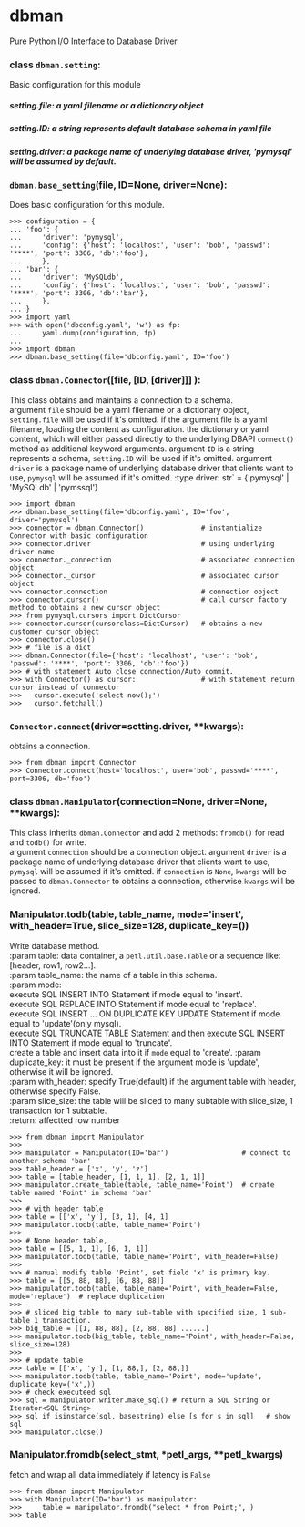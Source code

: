 # dbman
Pure Python I/O Interface to Database Driver

### class ``dbman.setting``:
Basic configuration for this module

##### setting.file: a yaml filename or a dictionary object
##### setting.ID: a string represents default database schema in yaml file
##### setting.driver: a package name of underlying database driver, 'pymysql' will be assumed by default.

### ``dbman.base_setting``(file, ID=None, driver=None):
Does basic configuration for this module.
```
>>> configuration = {
... 'foo': {
...     'driver': 'pymysql',
...     'config': {'host': 'localhost', 'user': 'bob', 'passwd': '****', 'port': 3306, 'db':'foo'},
...     },
... 'bar': {
...     'driver': 'MySQLdb',
...     'config': {'host': 'localhost', 'user': 'bob', 'passwd': '****', 'port': 3306, 'db':'bar'},
...     },
... }
>>> import yaml
>>> with open('dbconfig.yaml', 'w') as fp:
...     yaml.dump(configuration, fp)
...
>>> import dbman
>>> dbman.base_setting(file='dbconfig.yaml', ID='foo') 
```
   
   
### class ``dbman.Connector``([file, [ID, [driver]]] ):
This class obtains and maintains a connection to a schema.<br>
argument `file` should be a yaml filename or a dictionary object, `setting.file` will be used if it's omitted.
if the argument file is a yaml filename, loading the content as configuration.
the dictionary or yaml content, which will either passed directly to the underlying DBAPI
``connect()`` method as additional keyword arguments.
argument `ID` is a string represents a schema, `setting.ID` will be used if it's omitted.
argument `driver` is a package name of underlying database driver that clients want to use, `pymysql` will be assumed if it's omitted.
:type driver: str` = {'pymysql' | 'MySQLdb' | 'pymssql'}
	
```
>>> import dbman
>>> dbman.base_setting(file='dbconfig.yaml', ID='foo', driver='pymysql')
>>> connector = dbman.Connector()              # instantialize Connector with basic configuration
>>> connector.driver                           # using underlying driver name
>>> connector._connection                      # associated connection object
>>> connector._cursor                          # associated cursor object
>>> connector.connection                       # connection object
>>> connector.cursor()                         # call cursor factory method to obtains a new cursor object
>>> from pymysql.cursors import DictCursor
>>> connector.cursor(cursorclass=DictCursor)   # obtains a new customer cursor object
>>> connector.close()
>>> # file is a dict
>>> dbman.Connector(file={'host': 'localhost', 'user': 'bob', 'passwd': '****', 'port': 3306, 'db':'foo'}) 
>>> # with statement Auto close connection/Auto commit. 
>>> with Connector() as cursor:                # with statement return cursor instead of connector
>>>	  cursor.execute('select now();')
>>>	  cursor.fetchall()
```

### ``Connector.connect``(driver=setting.driver, **kwargs):
obtains a connection.
```
>>> from dbman import Connector
>>> Connector.connect(host='localhost', user='bob', passwd='****', port=3306, db='foo') 
```

### class ``dbman.Manipulator``(connection=None, driver=None, **kwargs):
This class inherits `dbman.Connector` and add 2 methods: `fromdb()` for read and `todb()` for write.<br />
argument `connection` should be a connection object. 
argument `driver` is a package name of underlying database driver that clients want to use, `pymysql` will be assumed if it's omitted.
if `connection` is `None`, `kwargs` will be passed to `dbman.Connector` to obtains a connection, otherwise `kwargs` will be ignored.


### Manipulator.todb(table, table_name, mode='insert', with_header=True, slice_size=128, duplicate_key=())
Write database method.<br />
:param table: data container, a `petl.util.base.Table` or a sequence like: [header, row1, row2...]. <br />
:param table_name: the name of a table in this schema.<br />
:param mode:<br />
	execute SQL INSERT INTO Statement if mode equal to 'insert'.<br />
	execute SQL REPLACE INTO Statement if mode equal to 'replace'.<br />
	execute SQL INSERT ... ON DUPLICATE KEY UPDATE Statement if mode equal to 'update'(only mysql).<br />
 	execute SQL TRUNCATE TABLE Statement and then execute SQL INSERT INTO Statement if mode equal to 'truncate'.<br />
	create a table and insert data into it if `mode` equal to 'create'.
:param duplicate_key: it must be present if the argument mode is 'update', otherwise it will be ignored.<br />
:param with_header: specify True(default) if the argument table with header, otherwise specify False.<br />
:param slice_size: the table will be sliced to many subtable with slice_size, 1 transaction for 1 subtable.<br />
:return: affectted row number

```
>>> from dbman import Manipulator
>>> 
>>> manipulator = Manipulator(ID='bar')                  # connect to another schema 'bar'
>>> table_header = ['x', 'y', 'z']
>>> table = [table_header, [1, 1, 1], [2, 1, 1]]
>>> manipulator.create_table(table, table_name='Point')  # create table named 'Point' in schema 'bar'
>>>
>>> # with header table
>>> table = [['x', 'y'], [3, 1], [4, 1]
>>> manipulator.todb(table, table_name='Point')
>>>
>>> # None header table,
>>> table = [[5, 1, 1], [6, 1, 1]]
>>> manipulator.todb(table, table_name='Point', with_header=False)
>>>
>>> # manual modify table 'Point', set field 'x' is primary key.
>>> table = [[5, 88, 88], [6, 88, 88]]
>>> manipulator.todb(table, table_name='Point', with_header=False, mode='replace')  # replace duplication
>>>
>>> # sliced big table to many sub-table with specified size, 1 sub-table 1 transaction.
>>> big_table = [[1, 88, 88], [2, 88, 88] ......]
>>> manipulator.todb(big_table, table_name='Point', with_header=False, slice_size=128)
>>>
>>> # update table
>>> table = [['x', 'y'], [1, 88,], [2, 88,]]
>>> manipulator.todb(table, table_name='Point', mode='update', duplicate_key=('x',))
>>> # check executeed sql
>>> sql = manipulator.writer.make_sql() # return a SQL String or Iterator<SQL String>
>>> sql if isinstance(sql, basestring) else [s for s in sql]   # show sql
>>> manipulator.close()
```
	
	
### Manipulator.fromdb(select_stmt, *petl_args, **petl_kwargs)
fetch and wrap all data immediately if latency is `False`

```
>>> from dbman import Manipulator 
>>> with Manipulator(ID='bar') as manipulator:
>>>     table = manipulator.fromdb("select * from Point;", )
>>> table
```
    
